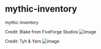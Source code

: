 # mythic-inventory
mythic inventory

Credit: Blake from FiveForge Studios
![image](https://github.com/user-attachments/assets/649547a9-2f81-47e9-865d-f6ec0220276f)

Credit: Tyh & Yarn
![image](https://github.com/user-attachments/assets/848c931e-2f5b-4d40-a48f-fb99ceda1632)
